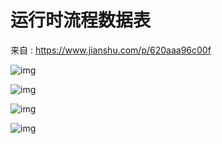 # 运行时流程数据表

来自 : https://www.jianshu.com/p/620aaa96c00f

![img](https://www.showdoc.cc/server/api/common/visitfile/sign/0926566dbc76ffac3d742ac73dce0de1?showdoc=.jpg)

![img](https://www.showdoc.cc/server/api/common/visitfile/sign/7178ef9e4ad34cc03ead880380cf5a24?showdoc=.jpg)

![img](https://www.showdoc.cc/server/api/common/visitfile/sign/0ea49b00120a431471a2055678b24ac2?showdoc=.jpg)

![img](https://www.showdoc.cc/server/api/common/visitfile/sign/35f8e9e3f66fbd36d992d6b5e894a3eb?showdoc=.jpg)